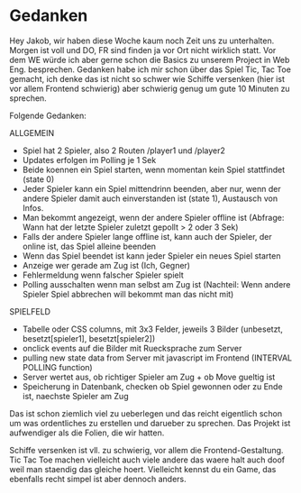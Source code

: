 
# Gedanken

Hey Jakob, wir haben diese Woche kaum noch Zeit uns zu unterhalten. Morgen ist voll und DO, FR sind finden ja vor Ort nicht wirklich statt. Vor dem WE würde ich aber gerne schon die Basics zu unserem Project in Web Eng. besprechen. Gedanken habe ich mir schon über das Spiel Tic, Tac Toe gemacht, ich denke das ist nicht so schwer wie Schiffe versenken (hier ist vor allem Frontend schwierig) aber schwierig genug um gute 10 Minuten zu sprechen.

Folgende Gedanken:

ALLGEMEIN
- Spiel hat 2 Spieler, also 2 Routen /player1 und /player2
- Updates erfolgen im Polling je 1 Sek
- Beide koennen ein Spiel starten, wenn momentan kein Spiel stattfindet (state 0)
- Jeder Spieler kann ein Spiel mittendrinn beenden, aber nur, wenn der andere Spieler damit auch einverstanden ist (state 1), Austausch von Infos.
- Man bekommt angezeigt, wenn der andere Spieler offline ist (Abfrage: Wann hat der letzte Spieler zuletzt gepollt > 2 oder 3 Sek)
- Falls der andere Spieler lange offline ist, kann auch der Spieler, der online ist, das Spiel alleine beenden
- Wenn das Spiel beendet ist kann jeder Spieler ein neues Spiel starten
- Anzeige wer gerade am Zug ist (Ich, Gegner)
- Fehlermeldung wenn falscher Spieler spielt
- Polling ausschalten wenn man selbst am Zug ist (Nachteil: Wenn andere Spieler Spiel abbrechen will bekommt man das nicht mit)

SPIELFELD
- Tabelle oder CSS columns, mit 3x3 Felder, jeweils 3 Bilder (unbesetzt, besetzt[spieler1], besetzt[spieler2])
- onclick events auf die Bilder mit Ruecksprache zum Server
- pulling new state data from Server mit javascript im Frontend (INTERVAL POLLING function)
- Server wertet aus, ob richtiger Spieler am Zug + ob Move gueltig ist
- Speicherung in Datenbank, checken ob Spiel gewonnen oder zu Ende ist, naechste Spieler am Zug


Das ist schon ziemlich viel zu ueberlegen und das reicht eigentlich schon um was ordentliches zu erstellen und darueber zu sprechen. Das Projekt ist aufwendiger als die Folien, die wir hatten.

Schiffe versenken ist vll. zu schwierig, vor allem die Frontend-Gestaltung. Tic Tac Toe machen vielleicht auch viele andere das waere halt auch doof weil man staendig das gleiche hoert. Vielleicht kennst du ein Game, das ebenfalls recht simpel ist aber dennoch anders.

